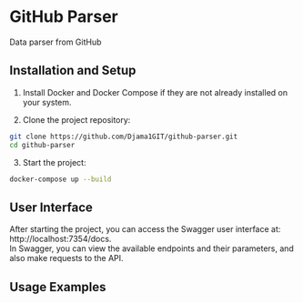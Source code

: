 # GitHub Parser

Data parser from GitHub

## Installation and Setup

1. Install Docker and Docker Compose if they are not already installed on your system.

2. Clone the project repository:

```bash
git clone https://github.com/Djama1GIT/github-parser.git
cd github-parser
```

3. Start the project:

```bash
docker-compose up --build
```

## User Interface

After starting the project, you can access the Swagger user interface at: http://localhost:7354/docs.<br>
In Swagger, you can view the available endpoints and their parameters, and also make requests to the API.

## Usage Examples